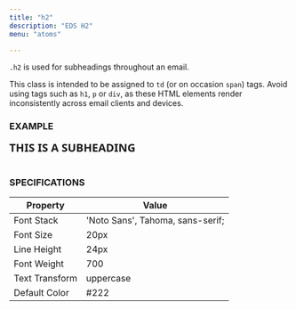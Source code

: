 ```yaml
---
title: "h2"
description: "EDS H2"
menu: "atoms"

---
```


`.h2` is used for subheadings throughout an email.

<div class="note">
This class is intended to be assigned to <code>td</code> (or on occasion <code>span</code>) tags. Avoid using tags such as <code>h1</code>, <code>p</code> or <code>div</code>, as these HTML elements render inconsistently across email clients and devices.
</div>

### EXAMPLE
<span style="font-family: 'Noto Sans', Tahoma, sans-serif;font-size:20px;font-weight:700;line-height:24px;text-transform:uppercase;">This is a subheading</span>
<br><br>
### SPECIFICATIONS

Property | Value
--- | ---
Font Stack | 'Noto Sans', Tahoma, sans-serif;
Font Size | 20px
Line Height | 24px
Font Weight | 700
Text Transform | uppercase
Default Color | #222
